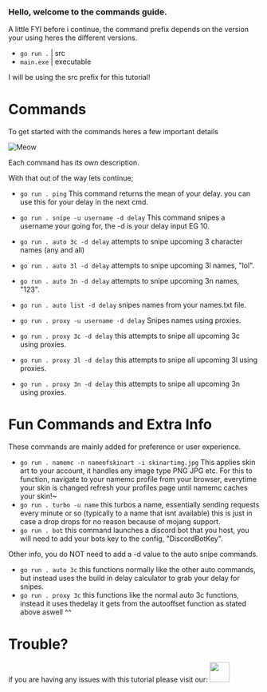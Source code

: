 ### Hello, welcome to the commands guide.

A little FYI before i continue, the command prefix depends on the version your using heres the different versions.
- `go run .` | src
- `main.exe` | executable

I will be using the src prefix for this tutorial!

# Commands

To get started with the commands heres a few important details

![Meow](https://media.discordapp.net/attachments/924456247237947424/939398249377329212/unknown.png)

Each command has its own description.

With that out of the way lets continue;

- `go run . ping` This command returns the mean of your delay. you can use this for your delay in the next cmd.
- `go run . snipe -u username -d delay` This command snipes a username your going for, the -d is your delay input EG 10.
- `go run . auto 3c -d delay` attempts to snipe upcoming 3 character names (any and all)
- `go run . auto 3l -d delay` attempts to snipe upcoming 3l names, "lol".
- `go run . auto 3n -d delay` attempts to snipe upcoming 3n names, "123".
- `go run . auto list -d delay` snipes names from your names.txt file.

- `go run . proxy -u username -d delay` Snipes names using proxies.
- `go run . proxy 3c -d delay` this attempts to snipe all upcoming 3c using proxies.
- `go run . proxy 3l -d delay` this attempts to snipe all upcoming 3l using proxies.
- `go run . proxy 3n -d delay` this attempts to snipe all upcoming 3n using proxies.

# Fun Commands and Extra Info

These commands are mainly added for preference or user experience.

- `go run . namemc -n nameofskinart -i skinartimg.jpg` This applies skin art to your account, it handles any image type PNG JPG etc. For this to function, navigate to your namemc profile from your browser, everytime your skin is changed refresh your profiles page until namemc caches your skin!~
- `go run . turbo -u name` this turbos a name, essentially sending requests every minute or so (typically to a name that isnt available) this is just in case a drop drops for no reason because of mojang support.
- `go run . bot` this command launches a discord bot that you host, you will need to add your bots key to the config, "DiscordBotKey".

Other info, you do NOT need to add a -d value to the auto snipe commands.

- `go run . auto 3c` this functions normally like the other auto commands, but instead uses the build in delay calculator to grab your delay for snipes.
- `go run . proxy 3c` this functions like the normal auto 3c functions, instead it uses thedelay it gets from the autooffset function as stated above aswell ^^

# Trouble?

if you are having any issues with this tutorial please visit our: [<img src='https://media.discordapp.net/attachments/921132825795776543/923024561694474240/download_cropped_1.png' height='40'>](https://discord.gg/a8EQ97ZfgK)
